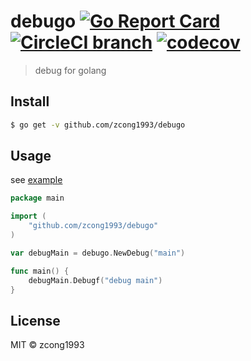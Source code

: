 # debugo [![Go Report Card](https://goreportcard.com/badge/github.com/zcong1993/debugo)](https://goreportcard.com/report/github.com/zcong1993/debugo) [![CircleCI branch](https://img.shields.io/circleci/project/github/zcong1993/debugo/master.svg)](https://circleci.com/gh/zcong1993/debugo/tree/master) [![codecov](https://codecov.io/gh/zcong1993/debugo/branch/master/graph/badge.svg)](https://codecov.io/gh/zcong1993/debugo)

> debug for golang

## Install

```bash
$ go get -v github.com/zcong1993/debugo
```

## Usage

see [example](./example)

```go
package main

import (
	"github.com/zcong1993/debugo"
)

var debugMain = debugo.NewDebug("main")

func main() {
	debugMain.Debugf("debug main")
}
```

## License

MIT &copy; zcong1993
